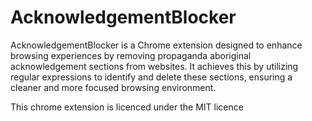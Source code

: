 # AcknowledgementBlocker
AcknowledgementBlocker is a Chrome extension designed to enhance browsing experiences by removing propaganda aboriginal acknowledgement sections from websites. It achieves this by utilizing regular expressions to identify and delete these sections, ensuring a cleaner and more focused browsing environment.

This chrome extension is licenced under the MIT licence
